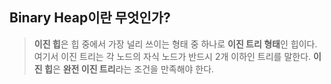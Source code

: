 ## Binary Heap이란 무엇인가?

> **이진 힙**은 힙 중에서 가장 널리 쓰이는 형태 중 하나로 **이진 트리 형태**인 힙이다. 여기서 이진 트리는 각 노드의 자식 노드가 반드시 2개 이하인 트리를 말한다. **이진 힙**은 **완전 이진 트리**라는 조건을 만족해야 한다.
